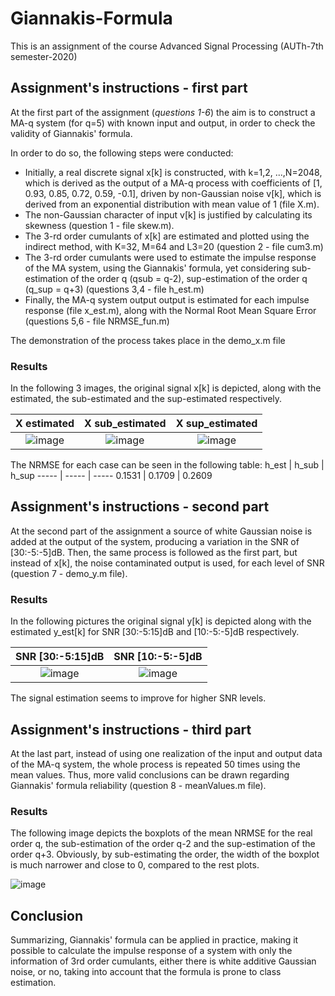 # Giannakis-Formula
This is an assignment of the course Advanced Signal Processing (AUTh-7th semester-2020)

## Assignment's instructions - first part ##
At the first part of the assignment (*questions 1-6*) the aim is to construct a MA-q system (for q=5) with known input and output, in order to check the validity of Giannakis' formula.

In order to do so, the following steps were conducted:
 
* Initially, a real discrete signal x[k] is constructed, with k=1,2, ...,N=2048, which is derived as the output of a MA-q process with coefficients of [1, 0.93, 0.85, 0.72, 0.59, -0.1], driven by non-Gaussian noise v[k], which is derived from an exponential distribution with mean value of 1 (file X.m).
* The non-Gaussian character of input v[k] is justified by calculating its skewness (question 1 - file skew.m).
* The 3-rd order cumulants of x[k] are estimated and plotted using the indirect method, with K=32, M=64 and L3=20 (question 2 - file cum3.m)
* The 3-rd order cumulants were used to estimate the impulse response of the MA system, using the Giannakis' formula, yet considering sub-estimation of the order q (qsub = q-2), sup-estimation of the order q (q_sup = q+3) (questions 3,4 - file h_est.m)
* Finally, the MA-q system output output is estimated for each impulse response (file x_est.m), along with the Normal Root Mean Square Error (questions 5,6 - file NRMSE_fun.m)

The demonstration of the process takes place in the demo_x.m file

### Results ###

In the following 3 images, the original signal x[k] is depicted, along with the estimated, the sub-estimated and the sup-estimated respectively.

X estimated           |  X sub_estimated          |  X sup_estimated
:-------------------------:|:-------------------------:|:-------------------------:
![image](https://user-images.githubusercontent.com/26661405/188715316-805e1806-0d0c-4451-ae36-87fdf3e9484c.png) |![image](https://user-images.githubusercontent.com/26661405/188715347-0ab5b8ce-2e38-414d-ac3b-eced9671dbe3.png) | ![image](https://user-images.githubusercontent.com/26661405/188715367-cc8eb3bf-a079-482a-9c8d-279f0869e59b.png)


The NRMSE for each case can be seen in the following table: 
h_est  | h_sub  | h_sup 
-----  | -----  | ----- 
0.1531 | 0.1709 | 0.2609

## Assignment's instructions - second part ##

At the second part of the assignment a source of white Gaussian noise is added at the output of the system, producing a variation in the SNR of [30:-5:-5]dB. Then, the same process is followed as the first part, but instead of x[k], the noise contaminated output is used, for each level of SNR (question 7 - demo_y.m file).

### Results ###
In the following pictures the original signal y[k] is depicted along with the estimated y_est[k] for SNR [30:-5:15]dB and [10:-5:-5]dB respectively.

SNR [30:-5:15]dB                          | SNR [10:-5:-5]dB        
:-------------------------:|:-------------------------:
![image](https://user-images.githubusercontent.com/26661405/188721403-736b1be7-7eb5-426c-8428-f47e9230081a.png) | ![image](https://user-images.githubusercontent.com/26661405/188721685-2d925970-be3e-4cd1-8f0c-7d57f2f43466.png)

The signal estimation seems to improve for higher SNR levels.

 ## Assignment's instructions - third part ##
 
At the last part, instead of using one realization of the input and output data of the MA-q system, the whole process is repeated 50 times using the mean values. Thus, more valid conclusions can be drawn regarding Giannakis' formula reliability (question 8 - meanValues.m file).

### Results ### 

The following image depicts the boxplots of the mean NRMSE for the real order q, the sub-estimation of the order q-2 and the sup-estimation of the order q+3. Obviously, by sub-estimating the order, the width of the boxplot is much narrower and close to 0, compared to the rest plots.
 
![image](https://user-images.githubusercontent.com/26661405/188726803-22dede37-b552-49ff-9a48-1e32c9ee4d1c.png)

## Conclusion ##
Summarizing, Giannakis' formula can be applied in practice, making it possible to
calculate the impulse response of a system with only the information of
3rd order cumulants, either there is white additive Gaussian noise, or
no, taking into account that the formula is prone to class estimation.


